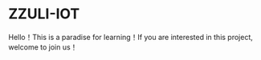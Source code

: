 # ZZULI-IOT
Hello！This is a paradise for learning！If you are interested in this project, welcome to join us！
